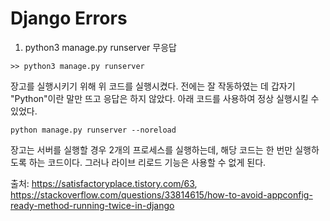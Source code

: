 # Django Errors



1. python3 manage.py runserver 무응답

```
>> python3 manage.py runserver 
```

장고를 실행시키기 위해 위 코드를 실행시켰다. 전에는 잘 작동하였는 데 갑자기 "Python"이란 말만 뜨고 응답은 하지 않았다. 아래 코드를 사용하여 정상 실행시킬 수 있었다.

```
python manage.py runserver --noreload
```

장고는 서버를 실행할 경우 2개의 프로세스를 실행하는데, 해당 코드는 한 번만 실행하도록 하는 코드이다. 그러나 라이브 리로드 기능은 사용할 수 없게 된다.



출처: <https://satisfactoryplace.tistory.com/63>, <https://stackoverflow.com/questions/33814615/how-to-avoid-appconfig-ready-method-running-twice-in-django>



